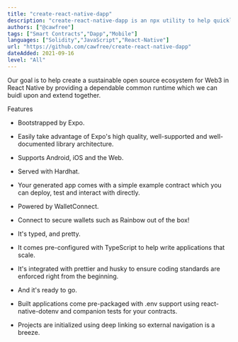 ```yaml
---
title: "create-react-native-dapp"
description: "create-react-native-dapp is an npx utility to help quickly bootstrap React Native applications with access to the Ethereum Blockchain."
authors: ["@cawfree"]
tags: ["Smart Contracts","Dapp","Mobile"]
languages: ["Solidity","JavaScript","React-Native"]
url: "https://github.com/cawfree/create-react-native-dapp"
dateAdded: 2021-09-16
level: "All"
---
```


Our goal is to help create a sustainable open source ecosystem for Web3 in React Native by providing a dependable common runtime which we can buidl upon and extend together.

Features
- Bootstrapped by Expo.
- Easily take advantage of Expo's high quality, well-supported and well-documented library architecture.
- Supports Android, iOS and the Web.

- Served with Hardhat.
- Your generated app comes with a simple example contract which you can deploy, test and interact with directly.

- Powered by WalletConnect.
- Connect to secure wallets such as Rainbow out of the box!

- It's typed, and pretty.
- It comes pre-configured with TypeScript to help write applications that scale.
- It's integrated with prettier and husky to ensure coding standards are enforced right from the beginning.

- And it's ready to go.
- Built applications come pre-packaged with .env support using react-native-dotenv and companion tests for your contracts.
- Projects are initialized using deep linking so external navigation is a breeze.